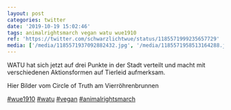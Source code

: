 ```yaml
---
layout: post
categories: twitter
date: '2019-10-19 15:02:46'
tags: animalrightsmarch vegan watu wue1910
ref: 'https://twitter.com/schwarzlichtwue/status/1185571999235657729'
media: ['/media/1185571937092882432.jpg', '/media/1185571958513164288.jpg', '/media/1185571978863878145.jpg']
---
```

WATU hat sich jetzt auf drei Punkte in der Stadt verteilt und macht mit verschiedenen Aktionsformen auf Tierleid aufmerksam.



Hier Bilder vom Circle of Truth am Vierröhrenbrunnen

[#wue1910](/t/wue1910) [#watu](/t/watu) [#vegan](/t/vegan) [#animalrightsmarch](/t/animalrightsmarch) 